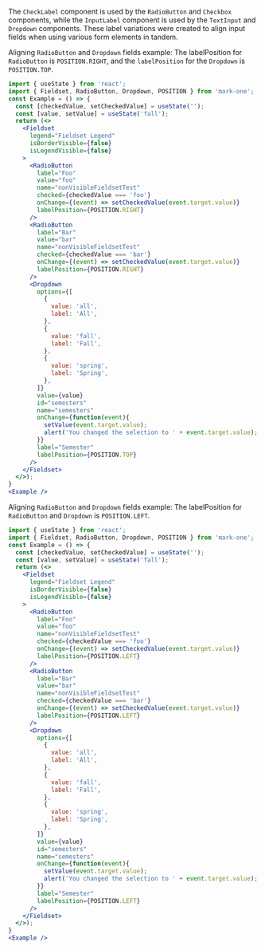 The `CheckLabel` component is used by the `RadioButton` and `Checkbox` components, while the `InputLabel` component is used by the `TextInput` and `Dropdown` components. These label variations were created to align input fields when using various form elements in tandem.

Aligning `RadioButton` and `Dropdown` fields example: The labelPosition for `RadioButton` is `POSITION.RIGHT`, and the `labelPosition` for the `Dropdown` is `POSITION.TOP`.
```jsx
import { useState } from 'react';
import { Fieldset, RadioButton, Dropdown, POSITION } from 'mark-one';
const Example = () => {
  const [checkedValue, setCheckedValue] = useState('');
  const [value, setValue] = useState('fall');
  return (<>
    <Fieldset
      legend="Fieldset Legend"
      isBorderVisible={false}
      isLegendVisible={false}
    >
      <RadioButton
        label="Foo"
        value="foo"
        name="nonVisibleFieldsetTest"
        checked={checkedValue === 'foo'}
        onChange={(event) => setCheckedValue(event.target.value)}
        labelPosition={POSITION.RIGHT}
      />
      <RadioButton
        label="Bar"
        value="bar"
        name="nonVisibleFieldsetTest"
        checked={checkedValue === 'bar'}
        onChange={(event) => setCheckedValue(event.target.value)}
        labelPosition={POSITION.RIGHT}
      />
      <Dropdown
        options={[
          {
            value: 'all',
            label: 'All',
          },
          {
            value: 'fall',
            label: 'Fall',
          },
          {
            value: 'spring',
            label: 'Spring',
          },
        ]}
        value={value}
        id="semesters"
        name="semesters"
        onChange={function(event){
          setValue(event.target.value);
          alert('You changed the selection to ' + event.target.value);
        }}
        label="Semester"
        labelPosition={POSITION.TOP}
      />
    </Fieldset>
  </>);
}
<Example />
```

Aligning `RadioButton` and `Dropdown` fields example: The labelPosition for `RadioButton` and `Dropdown` is `POSITION.LEFT`.
```jsx
import { useState } from 'react';
import { Fieldset, RadioButton, Dropdown, POSITION } from 'mark-one';
const Example = () => {
  const [checkedValue, setCheckedValue] = useState('');
  const [value, setValue] = useState('fall');
  return (<>
    <Fieldset
      legend="Fieldset Legend"
      isBorderVisible={false}
      isLegendVisible={false}
    >
      <RadioButton
        label="Foo"
        value="foo"
        name="nonVisibleFieldsetTest"
        checked={checkedValue === 'foo'}
        onChange={(event) => setCheckedValue(event.target.value)}
        labelPosition={POSITION.LEFT}
      />
      <RadioButton
        label="Bar"
        value="bar"
        name="nonVisibleFieldsetTest"
        checked={checkedValue === 'bar'}
        onChange={(event) => setCheckedValue(event.target.value)}
        labelPosition={POSITION.LEFT}
      />
      <Dropdown
        options={[
          {
            value: 'all',
            label: 'All',
          },
          {
            value: 'fall',
            label: 'Fall',
          },
          {
            value: 'spring',
            label: 'Spring',
          },
        ]}
        value={value}
        id="semesters"
        name="semesters"
        onChange={function(event){
          setValue(event.target.value);
          alert('You changed the selection to ' + event.target.value);
        }}
        label="Semester"
        labelPosition={POSITION.LEFT}
      />
    </Fieldset>
  </>);
}
<Example />
```